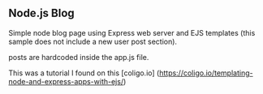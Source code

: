 ## Node.js Blog

Simple node blog page using Express web server and EJS templates  (this sample does not include a new user post section).

posts are hardcoded inside the app.js file.

This was a tutorial I found on this [coligo.io] (https://coligo.io/templating-node-and-express-apps-with-ejs/)